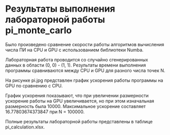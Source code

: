 <h1>Результаты выполнения лабораторной работы pi_monte_carlo</h1>

Было произведено сравнение скорости работы алгоритмов вычисления числа ПИ на CPU и GPU с использованием библиотеки Numba.

Лабораторная работа проводится со случайно сгенерированных данных в области (0, 0) - (1, 1). Результаты времени выполнения программы сравниваются между CPU и GPU для разного числа точек N.

На рисунке pi.jpg представлен график ускорения работы программы на GPU по сравнению с CPU.

График ускорения показывают, что при увеличении размерности ускорение работы на GPU увеличивается, но при этом изначальная размерность была 10000. Максимальное ускорение составляет 16.77803674373847 при N = 100000.

Полные результаты лабораторной работы представлены в таблице pi_calculation.xlsx.
